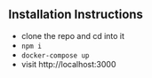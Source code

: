 ## Installation Instructions

- clone the repo and cd into it
- `npm i`
- `docker-compose up`
- visit http://localhost:3000